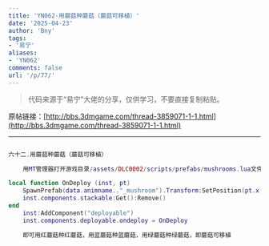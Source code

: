 ```yaml
---
title: 'YN062-用蘑菇种蘑菇（蘑菇可移植）'
date: '2025-04-23'
author: 'Bny'
tags:
- '易宁'
aliases:
- 'YN062'
comments: false
url: '/p/77/'
---
```


> 代码来源于“易宁”大佬的分享，仅供学习，不要直接复制粘贴。

原帖链接：[http://bbs.3dmgame.com/thread-3859071-1-1.html](http://bbs.3dmgame.com/thread-3859071-1-1.html)

---

```lua  

六十二.用蘑菇种蘑菇（蘑菇可移植）

	用MT管理器打开游戏目录/assets/DLC0002/scripts/prefabs/mushrooms.lua文件，在inst.AnimState:PlayAnimation(data.animname.."_cap")的下一行插入以下内容：

local function OnDeploy (inst, pt)
	SpawnPrefab(data.animname.."_mushroom").Transform:SetPosition(pt.x, pt.y, pt.z)
	inst.components.stackable:Get():Remove()
end
	inst:AddComponent("deployable")
	inst.components.deployable.ondeploy = OnDeploy

	即可用红蘑菇种红蘑菇，用蓝蘑菇种蓝蘑菇，用绿蘑菇种绿蘑菇，即蘑菇可移植

```  

